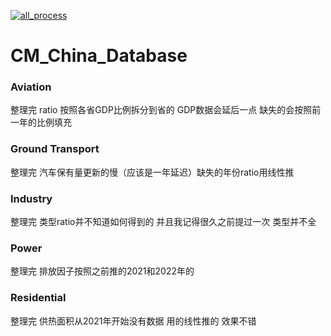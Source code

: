 [![all_process](https://github.com/KowComical/CM_China_Database/actions/workflows/all_process.yml/badge.svg)](https://github.com/KowComical/CM_China_Database/actions/workflows/all_process.yml)
# CM_China_Database

### Aviation
整理完 ratio 按照各省GDP比例拆分到省的 GDP数据会延后一点 缺失的会按照前一年的比例填充

### Ground Transport
整理完 汽车保有量更新的慢（应该是一年延迟）缺失的年份ratio用线性推

### Industry
整理完 类型ratio并不知道如何得到的 并且我记得很久之前提过一次 类型并不全

### Power
整理完 排放因子按照之前推的2021和2022年的

### Residential
整理完 供热面积从2021年开始没有数据 用的线性推的 效果不错
